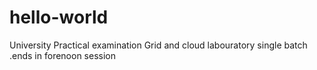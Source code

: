 # hello-world
University Practical examination
Grid and cloud labouratory
single batch .ends in forenoon session
